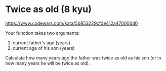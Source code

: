 # Twice as old (8 kyu)

https://www.codewars.com/kata/5b853229cfde412a470000d0

Your function takes two arguments:

1. current father's age (years)
1. current age of his son (years)

Сalculate how many years ago the father was twice as old as his son (or in how many years he will be twice as old).
